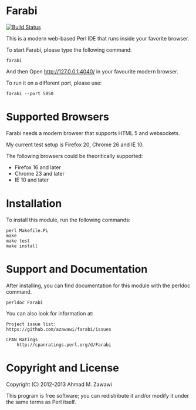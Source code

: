 Farabi
======

[![Build Status](https://api.travis-ci.org/azawawi/farabi.png?branch=master)](https://travis-ci.org/azawawi/farabi)

This is a modern web-based Perl IDE that runs inside your favorite browser.

To start Farabi, please type the following command:

    farabi

And then Open http://127.0.0.1:4040/ in your favourite modern browser.

To run it on a different port, please use:

    farabi --port 5050

Supported Browsers
==================
Farabi needs a modern browser that supports HTML 5 and websockets.

My current test setup is Firefox 20, Chrome 26 and IE 10.

The following browsers could be theoritically supported:

- Firefox 16 and later
- Chrome 23 and later
- IE 10 and later

Installation
============

To install this module, run the following commands:

    perl Makefile.PL
    make
    make test
    make install

Support and Documentation
=========================

After installing, you can find documentation for this module with the
perldoc command.

    perldoc Farabi

You can also look for information at:

    Project issue list:
	https://github.com/azawawi/farabi/issues

    CPAN Ratings
        http://cpanratings.perl.org/d/Farabi

Copyright and License
=====================

Copyright (C) 2012-2013 Ahmad M. Zawawi

This program is free software; you can redistribute it and/or modify it
under the same terms as Perl itself.
